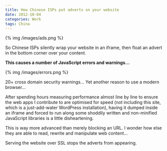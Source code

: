 ```yaml
---
title: How Chinese ISPs put adverts on your website
date: 2012-10-04
categories: Work
tags: China
---
```

{% img /images/ads.png %}

So Chinese ISPs silently wrap your website in an iframe, then float an advert in the bottom corner over your content.

**This causes a number of JavaScript errors and warnings…**

{% img /images/errors.png %}

20+ cross domain security warnings… Yet another reason to use a modern browser…

After spending hours measuring performance almost line by line to ensure the web apps I contribute to are optimised for speed (not including this site, which is a just-add-water WordPress installation), having it dumped inside an iframe and forced to run along some shoddily written and non-minified JavaScript libraries is a little disheartening.

This is way more advanced than merely blocking an URL. I wonder how else they are able to read, rewrite and manipulate web content…

Serving the website over SSL stops the adverts from appearing.
